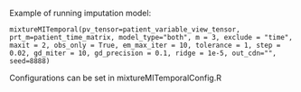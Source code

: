 Example of running imputation model:

```
mixtureMITemporal(pv_tensor=patient_variable_view_tensor, prt_m=patient_time_matrix, model_type="both", m = 3, exclude = "time", maxit = 2, obs_only = True, em_max_iter = 10, tolerance = 1, step = 0.02, gd_miter = 10, gd_precision = 0.1, ridge = 1e-5, out_cdn="", seed=8888)
```

Configurations can be set in mixtureMITemporalConfig.R



